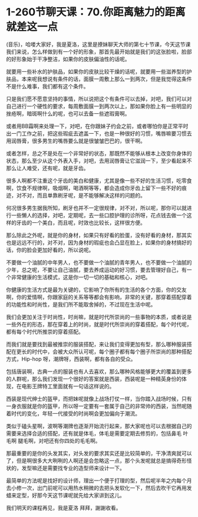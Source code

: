 # 1-260节聊天课：70.你距离魅力的距离就差这一点

(音乐)，哈喽大家好，我是夏洛，这里是撩妹聊天大师的第七十节课，今天这节课我们来说，怎么样做到有一个好的形象，那首先最开始就是我们的这张脸啦，脸部的好形象始于干净整洁，如果你的皮肤偏油性的话呢。

就要用一些补水的护肤品，如果你的皮肤比较干燥的话呢，就要用一些滋养型的护肤品，本来呢我想说有条件的话，面膜一周敷上那么一到两次，但是我觉得这条件不是什么难事，我们都有这个条件。

只是我们愿不愿意坚持的事情，所以说把这个有条件可以去掉，对吧，我们可以对自己进行一个硬性的要求，每周敷面膜一到两次以上，那如果你脸上有一些明显的挫疮啊，暗斑啊什么的呢，也可以去备一些遮瑕膏啊。

或者用BB霜啊来处理一下，对吧，在你跟妹子约会之前，或者哪怕你是正常平时出一门工作之前，把这些瑕疵去遮盖一下，也是一种很好的习惯，嘴唇嘛要习惯去用润唇膏，很多男生的嘴唇要么就是很皱皱巴巴的，很干啊。

或者怎样，总之不是处在一个非常好的状态，那既然不能够从根本上改变你身体的状态，那么至少从这个外表入手，对吧，去用润唇膏让它滋润一下，至少看起来不那么让人难受，还有呢，就是牙齿。

很多人啊都不注重这个牙齿的美白和健康，尤其是像一些不好的生活习惯，吃零食啊，饮食不规律啊，吸烟啊，喝酒啊等等，都会造成你牙齿上留下一些不好的痕迹，对不对，而且单靠刷牙呢，是不能够解决这样的问题的。

何况很多男生据我所知，刷牙也并不一定很规律，对不对，所以呢，那你可以就进行一些懒人的选择，对吧，定期呢，去一些口腔护理的诊所呀，花点钱去做一个这样的牙齿的一个美白，而且呢，时效也比较长，这样很方便。

那么除此之外呢，就是你的身材，如果只有好看的脸蛋，没有好看的身材，那其实也是远远不行的，对不对，因为身材的瑕疵也会凸显在脸上，如果你的身材搞好的话，你的脸会更加好看的，所以说呢。

不要做一个油腻的中年男人，也不要做一个油腻的青年男人，也不要做一个油腻的少年，总之呢，不要让自己油腻，要去养成运动的好习惯，要去管理好自己，有一个非常健康的生活模式，这是你一切一切的基础和核心，对吧。

你健康的生活方式是最为关键的，它影响了你所有的生活的各个方面，你的交友啊，你的爱情啊，你跟家庭的关系等等都会有影响，非常的关键，那穿着搭配穿着的功能性和时尚性，是我们所不能取舍掉的，不过现在生活中呢。

我们会更加关注于时尚性，时尚嘛，就是时代所崇尚的一些事物的本质，或者说是一些外在的形态，那在穿着上的时尚，就是时代所崇尚的穿着搭配，每个时代呢，都有每个时代所推崇的穿着搭配。

而我们就是要找到最被推崇的服装搭配，来让我们变得更加有型，那么哪种服装搭配在更长的时代中，会被大众所认可呢，每个圈子都有每个圈子所崇尚的那种搭配方式，Hip-hop 呀，潮牌呀，西装啊，都有各自的受众。

包括唐装啊，古典一点的服装也有人去喜欢，那么哪种风格能够更大的覆盖到更多的人群呢，那么我们发现一个很好的答案就是西装，西装呢是一种精英身份的体现，在电影王牌特工里面就有一句话这样说的。

西装是现代绅士的盔甲，而把妹呢就像上战场打仗一样，当你踏入战场时候，只有一身衣服就是你的盔甲，所以呀一定要有一套属于自己的非常帅的西装，当然呢随着时代的变化，年轻一代接受的时尚啊会更加偏向于潮流。

类似于磕头星啊，波啊等潮牌也逐渐开始流行起来，那大家呢也可以去根据自己的需要来选择合适的搭配，还有就是体毛，体毛是需要定期去修剪的，包括鼻毛 叶毛啊 腿毛啊，对吧还有你四处的毛毛啊。

那最重要的是你的头发其实，对头发的要求其实还是比较简单的，干净清爽就可以了，但是啊很多大大咧咧的人啊还是会忽略这一点，那个头发呢就总是搞得奇形怪状的，发型嘛还是需要找专业的造型师来设计一下。

最简单的方法呢是找好的设计师，理出一个便于打理的型，然后呢半年之内每个月去小修一次，出门前呢可以用热水稍微的去把头发软化一下，然后去吹干它再用发蜡来定型，好那今天这节课呢就先给大家讲到这儿。

我们明天的课程再见，我是夏洛 拜拜，謝謝收看。
